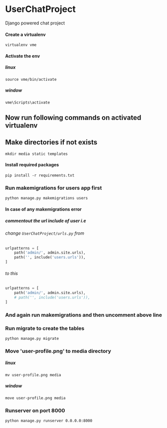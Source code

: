 # UserChatProject
Django powered chat project


#### Create a virtualenv 
`virtualenv vme`


#### Activate the env

##### linux
`source vme/bin/activate`

##### window
`vme\Scripts\activate`




## Now run following commands on activated virtualenv



## Make directories if not exists
`mkdir media static templates`


#### Install required packages
`pip install -r requirements.txt`


### Run makemigrations for users app first
`python manage.py makemigrations users`

#### In case of any makemigrations error

##### commentout the url include of user i.e

###### change `UserChatProject/urls.py` from

```python
urlpatterns = [
    path('admin/', admin.site.urls),
    path('', include('users.urls')),
]

```
######  to this

```python
urlpatterns = [
    path('admin/', admin.site.urls),
    # path('', include('users.urls')),
]


```
### And again run makemigrations and then uncomment above line






### Run migrate to create the tables
`python manage.py migrate`



### Move 'user-profile.png' to media directory

##### linux
`mv user-profile.png media`
##### window
`move user-profile.png media`



### Runserver on port 8000
`python manage.py runserver 0.0.0.0:8000`
